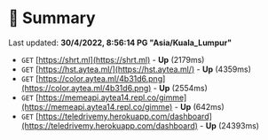 # 📖 Summary
Last updated: **30/4/2022, 8:56:14 PG "Asia/Kuala_Lumpur"**

- `GET` [https://shrt.ml](https://shrt.ml) - **Up** (2179ms)
- `GET` [https://hst.aytea.ml/](https://hst.aytea.ml/) - **Up** (4359ms)
- `GET` [https://color.aytea.ml/4b31d6.png](https://color.aytea.ml/4b31d6.png) - **Up** (2554ms)
- `GET` [https://memeapi.aytea14.repl.co/gimme](https://memeapi.aytea14.repl.co/gimme) - **Up** (642ms)
- `GET` [https://teledrivemy.herokuapp.com/dashboard](https://teledrivemy.herokuapp.com/dashboard) - **Up** (24393ms)
